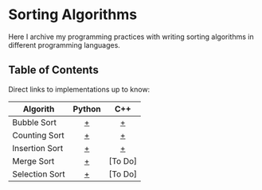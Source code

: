 # Sorting Algorithms
Here I archive my programming practices with writing sorting algorithms in different programming languages.    

## Table of Contents
Direct links to implementations up to know:   
    
| Algorith          | Python | C++ |
|-------------------|:------:|:---:|
|Bubble Sort | [+](https://github.com/h4med/Sorting-Algorithms/blob/main/Python/bubble_sort.py) | [+](https://github.com/h4med/Sorting-Algorithms/blob/main/C%2B%2B/bubble_sort.cpp) |
|Counting Sort | [+](https://github.com/h4med/Sorting-Algorithms/blob/main/Python/counting_sort.py) | [+](https://github.com/h4med/Sorting-Algorithms/blob/main/C%2B%2B/counting_sort.cpp) |
|Insertion Sort | [+](https://github.com/h4med/Sorting-Algorithms/blob/main/Python/insertion_sort.py) | [+](https://github.com/h4med/Sorting-Algorithms/blob/main/C%2B%2B/insertion_sort.cpp) |
|Merge Sort | [+](https://github.com/h4med/Sorting-Algorithms/blob/main/Python/merge_sort.py) | [To Do] |
|Selection Sort | [+](https://github.com/h4med/Sorting-Algorithms/blob/main/Python/selection_sort.py) | [To Do] |


